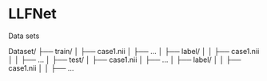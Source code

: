 # LLFNet

Data sets

Dataset/
├── train/
│   ├── case1.nii
│   ├── ...
│   ├── label/
│   │   ├── case1.nii
│   │   ├── ...
│
├── test/
│   ├── case1.nii
│   ├── ...
│   ├── label/
│   │   ├── case1.nii
│   │   ├── ...
